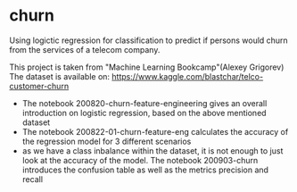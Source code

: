 # churn
Using logictic regression for classification to predict if persons would churn from the services of a telecom company.

This project is taken from "Machine Learning Bookcamp"(Alexey Grigorev)
The dataset is available on: https://www.kaggle.com/blastchar/telco-customer-churn

* The notebook 200820-churn-feature-engineering gives an overall introduction on logistic regression, based on the above mentioned dataset
* The notebook 200822-01-churn-feature-eng calculates the accuracy of the regression model for 3 different scenarios
* as we have a class inbalance within the dataset, it is not enough to just look at the accuracy of the model. The notebook 200903-churn introduces the confusion table as well as the metrics precision and recall

